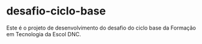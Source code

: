 # desafio-ciclo-base
Este é o projeto de desenvolvimento do desafio do ciclo base da Formação em Tecnologia da Escol DNC.
